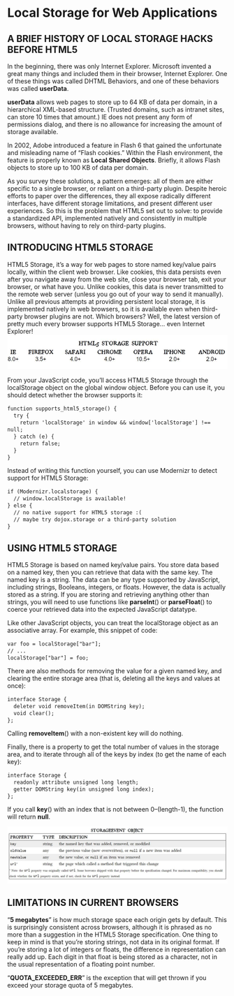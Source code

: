 # Local Storage for Web Applications

## A BRIEF HISTORY OF LOCAL STORAGE HACKS BEFORE HTML5

In the beginning, there was only Internet Explorer. Microsoft invented a great many things and included them in their browser, Internet Explorer. One of these things was called DHTML Behaviors, and one of these behaviors was called __userData__.


__userData__ allows web pages to store up to 64 KB of data per domain, in a hierarchical XML-based structure. (Trusted domains, such as intranet sites, can store 10 times that amount.) IE does not present any form of permissions dialog, and there is no allowance for increasing the amount of storage available.

In 2002, Adobe introduced a feature in Flash 6 that gained the unfortunate and misleading name of “Flash cookies.” Within the Flash environment, the feature is properly known as __Local Shared Objects__. Briefly, it allows Flash objects to store up to 100 KB of data per domain.

As you survey these solutions, a pattern emerges: all of them are either specific to a single browser, or reliant on a third-party plugin. Despite heroic efforts to paper over the differences, they all expose radically different interfaces, have different storage limitations, and present different user experiences. So this is the problem that HTML5 set out to solve: to provide a standardized API, implemented natively and consistently in multiple browsers, without having to rely on third-party plugins.

## INTRODUCING HTML5 STORAGE

HTML5 Storage, it’s a way for web pages to store named key/value pairs locally, within the client web browser. Like cookies, this data persists even after you navigate away from the web site, close your browser tab, exit your browser, or what have you. Unlike cookies, this data is never transmitted to the remote web server (unless you go out of your way to send it manually). Unlike all previous attempts at providing persistent local storage, it is implemented natively in web browsers, so it is available even when third-party browser plugins are not.
Which browsers? Well, the latest version of pretty much every browser supports HTML5 Storage… even Internet Explorer!
![browsers](img/HTML5.JPG)

From your JavaScript code, you’ll access HTML5 Storage through the localStorage object on the global window object. Before you can use it, you should detect whether the browser supports it:

```
function supports_html5_storage() {
  try {
    return 'localStorage' in window && window['localStorage'] !== null;
  } catch (e) {
    return false;
  }
}
```
Instead of writing this function yourself, you can use Modernizr to detect support for HTML5 Storage:

```
if (Modernizr.localstorage) {
  // window.localStorage is available!
} else {
  // no native support for HTML5 storage :(
  // maybe try dojox.storage or a third-party solution
}
```

## USING HTML5 STORAGE

HTML5 Storage is based on named key/value pairs. You store data based on a named key, then you can retrieve that data with the same key. The named key is a string. The data can be any type supported by JavaScript, including strings, Booleans, integers, or floats. However, the data is actually stored as a string. If you are storing and retrieving anything other than strings, you will need to use functions like __parseInt__() or __parseFloat__() to coerce your retrieved data into the expected JavaScript datatype.


Like other JavaScript objects, you can treat the localStorage object as an associative array. For example, this snippet of code:
```
var foo = localStorage["bar"];
// ...
localStorage["bar"] = foo;
```

There are also methods for removing the value for a given named key, and clearing the entire storage area (that is, deleting all the keys and values at once):
```
interface Storage {
  deleter void removeItem(in DOMString key);
  void clear();
};
```
Calling __removeItem__() with a non-existent key will do nothing.


Finally, there is a property to get the total number of values in the storage area, and to iterate through all of the keys by index (to get the name of each key):
```
interface Storage {
  readonly attribute unsigned long length;
  getter DOMString key(in unsigned long index);
};
```
If you call __key__() with an index that is not between 0–(length-1), the function will return __null__.


![browsers](img/HTML51.JPG)


## LIMITATIONS IN CURRENT BROWSERS

“__5 megabytes__” is how much storage space each origin gets by default. This is surprisingly consistent across browsers, although it is phrased as no more than a suggestion in the HTML5 Storage specification. One thing to keep in mind is that you’re storing strings, not data in its original format. If you’re storing a lot of integers or floats, the difference in representation can really add up. Each digit in that float is being stored as a character, not in the usual representation of a floating point number.

“__QUOTA_EXCEEDED_ERR__” is the exception that will get thrown if you exceed your storage quota of 5 megabytes. 

